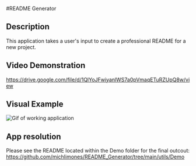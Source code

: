 #README Generator

## Description

This application takes a user's input to create a professional README for a new project.

## Video Demonstration

https://drive.google.com/file/d/1QlYoJFwiyanlWS7a0pVmaqETuRZUpQ8w/view

## Visual Example

![Gif of working application](./utils/Demo/Project_preview.gif)

## App resolution

Please see the README located within the Demo folder for the final outcout:
https://github.com/michlimones/README_Generator/tree/main/utils/Demo
